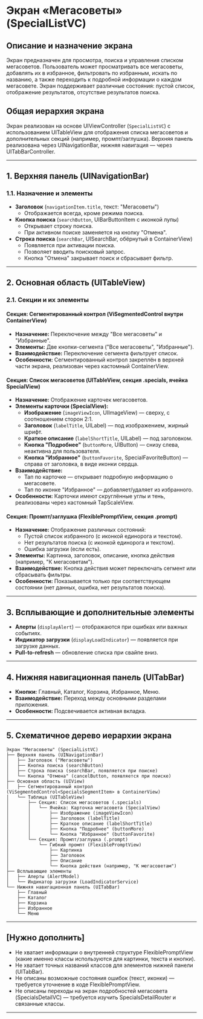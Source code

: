 # Экран «Мегасоветы» (SpecialListVC)

## Описание и назначение экрана

Экран предназначен для просмотра, поиска и управления списком мегасоветов. Пользователь может просматривать все мегасоветы, добавлять их в избранное, фильтровать по избранным, искать по названию, а также переходить к подробной информации о каждом мегасовете. Экран поддерживает различные состояния: пустой список, отображение результатов, отсутствие результатов поиска.

## Общая иерархия экрана

Экран реализован на основе UIViewController (`SpecialListVC`) с использованием UITableView для отображения списка мегасоветов и дополнительных секций (например, промпт/заглушка). Верхняя панель реализована через UINavigationBar, нижняя навигация — через UITabBarController.

---

## 1. Верхняя панель (UINavigationBar)

### 1.1. Назначение и элементы

- **Заголовок** (`navigationItem.title`, текст: "Мегасоветы")
  - Отображается всегда, кроме режима поиска.
- **Кнопка поиска** (`searchButton`, UIBarButtonItem с иконкой лупы)
  - Открывает строку поиска.
  - При активном поиске заменяется на кнопку "Отмена".
- **Строка поиска** (`searchBar`, UISearchBar, обёрнутый в ContainerView)
  - Появляется при активации поиска.
  - Позволяет вводить поисковый запрос.
  - Кнопка "Отмена" закрывает поиск и сбрасывает фильтр.

---

## 2. Основная область (UITableView)

### 2.1. Секции и их элементы

#### Секция: Сегментированный контрол (ViSegmentedControl<SpecialsSegmentItem> внутри ContainerView)

- **Назначение:** Переключение между "Все мегасоветы" и "Избранные".
- **Элементы:** Две кнопки-сегмента ("Все мегасоветы", "Избранные").
- **Взаимодействие:** Переключение сегмента фильтрует список.
- **Особенности:** Сегментированный контрол закреплён в верхней части экрана, реализован через кастомный ContainerView.

#### Секция: Список мегасоветов (UITableView, секция .specials, ячейка SpecialView)

- **Назначение:** Отображение карточек мегасоветов.
- **Элементы карточки (SpecialView):**
  - **Изображение** (`imageViewIcon`, UIImageView) — сверху, с соотношением сторон 2:1.
  - **Заголовок** (`labelTitle`, UILabel) — под изображением, жирный шрифт.
  - **Краткое описание** (`labelShortTitle`, UILabel) — под заголовком.
  - **Кнопка "Подробнее"** (`buttonMore`, UIButton) — снизу слева, неактивна для пользователя.
  - **Кнопка "Избранное"** (`buttonFavorite`, SpecialFavoriteButton) — справа от заголовка, в виде иконки сердца.
- **Взаимодействие:**
  - Тап по карточке — открывает подробную информацию о мегасовете.
  - Тап по иконке "Избранное" — добавляет/удаляет из избранного.
- **Особенности:** Карточки имеют скруглённые углы и тень, реализованы через кастомный TapScaleView.

#### Секция: Промпт/заглушка (FlexiblePromptView, секция .prompt)

- **Назначение:** Отображение различных состояний:
  - Пустой список избранного (с иконкой единорога и текстом).
  - Нет результатов поиска (с иконкой единорога и текстом).
  - Ошибка загрузки (если есть).
- **Элементы:** Картинка, заголовок, описание, кнопка действия (например, "К мегасоветам").
- **Взаимодействие:** Кнопка действия может переключать сегмент или сбрасывать фильтры.
- **Особенности:** Показывается только при соответствующем состоянии (нет данных, ошибка, нет результатов поиска).

---

## 3. Всплывающие и дополнительные элементы

- **Алерты** (`displayAlert`) — отображаются при ошибках или важных событиях.
- **Индикатор загрузки** (`displayLoadIndicator`) — появляется при загрузке данных.
- **Pull-to-refresh** — обновление списка при свайпе вниз.

---

## 4. Нижняя навигационная панель (UITabBar)

- **Кнопки:** Главный, Каталог, Корзина, Избранное, Меню.
- **Взаимодействие:** Переход между основными разделами приложения.
- **Особенности:** Подсвечивается активная вкладка.

---

## 5. Схематичное дерево иерархии экрана

```
Экран "Мегасоветы" (SpecialListVC)
├── Верхняя панель (UINavigationBar)
│   ├── Заголовок ("Мегасоветы")
│   ├── Кнопка поиска (searchButton)
│   ├── Строка поиска (searchBar, появляется при поиске)
│   └── Кнопка "Отмена" (cancelButton, появляется при поиске)
├── Основная область (UIView)
│   ├── Сегментированный контрол (ViSegmentedControl<SpecialsSegmentItem> в ContainerView)
│   └── Таблица (UITableView)
│       ├── Секция: Список мегасоветов (.specials)
│       │   └── Ячейка: Карточка мегасовета (SpecialView)
│       │       ├── Изображение (imageViewIcon)
│       │       ├── Заголовок (labelTitle)
│       │       ├── Краткое описание (labelShortTitle)
│       │       ├── Кнопка "Подробнее" (buttonMore)
│       │       └── Кнопка "Избранное" (buttonFavorite)
│       └── Секция: Промпт/заглушка (.prompt)
│           └── Гибкий промпт (FlexiblePromptView)
│               ├── Картинка
│               ├── Заголовок
│               ├── Описание
│               └── Кнопка действия (например, "К мегасоветам")
├── Всплывающие элементы
│   ├── Алерты (AlertModel)
│   └── Индикатор загрузки (LoadIndicatorService)
└── Нижняя навигационная панель (UITabBar)
    ├── Главный
    ├── Каталог
    ├── Корзина
    ├── Избранное
    └── Меню
```

---

## [Нужно дополнить]

- Не хватает информации о внутренней структуре FlexiblePromptView (какие именно классы используются для картинки, текста и кнопки).
- Не хватает точных названий классов для элементов нижней панели (UITabBar).
- Не описаны возможные состояния ошибок (текст, иконки) — требуется уточнение в коде FlexiblePromptView.
- Не описаны переходы на экран подробностей мегасовета (SpecialsDetailVC) — требуется изучить SpecialsDetailRouter и связанные классы.

--- 